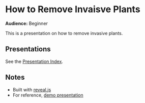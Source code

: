 # How to Remove Invaisve Plants

**Audience:** Beginner

This is a presentation on how to remove invasive plants.

## Presentations

See the <a href="https://josephdpurcell.github.io/how-to-remove-invasive-plants/presentations">Presentation Index</a>.

## Notes

- Built with [reveal.js](https://revealjs.com/installation)
- For reference, [demo presentation](https://revealjs.com/demo)
